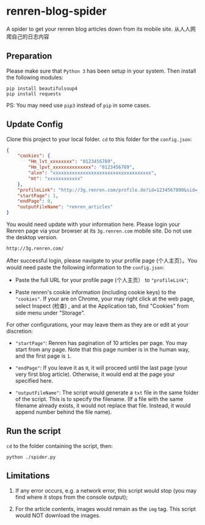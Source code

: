 # renren-blog-spider
A spider to get your renren blog articles down from its mobile site. 从人人网爬自己的日志内容

## Preparation

Please make sure that `Python 3` has been setup in your system. Then install the following modules:

```
pip install beautifulsoup4
pip install requests
```
PS: You may need use `pip3` instead of `pip` in some cases.

## Update Config

Clone this project to your local folder. `cd` to this folder for the `config.json`:

```json
{
    "cookies": {
        "Hm_lvt_xxxxxxxx": "0123456789",
        "Hm_lpvt_xxxxxxxxxxxxxx": "0123456789",
        "alxn": "xxxxxxxxxxxxxxxxxxxxxxxxxxxxxxxxxxxx",
        "mt": "xxxxxxxxxxxx"
    },
    "profileLink": "http://3g.renren.com/profile.do?id=1234567890&sid=_123abc123abc&123abc&htf=2",
    "startPage": 1,
    "endPage": 0,
    "outputFileName": "renren_articles"
}
```

You would need update with your information here. Please login your Renren page via your browser at its `3g.renren.com` mobile site. Do not use the desktop version.

```
http://3g.renren.com/
```
After successful login, please navigate to your profile page (个人主页）。You would need paste the following information to the `config.json`:

- Paste the full URL for your profile page (个人主页） to `"profileLink"`;

- Paste renren's cookie information (including cookie keys) to the `"cookies"`. If your are on Chrome, your may right click at the web page, select Inspect (检查) , and at the Application tab, find "Cookies" from side menu under "Storage".

For other configurations, your may leave them as they are or edit at your discretion:

- `"startPage"`: Renren has pagination of 10 articles per page. You may start from any page. Note that this page number is in the human way, and the first page is `1`.

- `"endPage"`: If you leave it as `0`, it will proceed until the last page (your very first blog article). Otherwise, it would end at the page your specified here.

- `"outputFileName"`: The script would generate a `txt` file in the same folder of the script. This is to specify the filename. (If a file with the same filename already exists, it would not replace that file. Instead, it would append number behind the file name).

## Run the script

`cd` to the folder containing the script, then:

```
python ./spider.py
```

## Limitations

1. If any error occurs, e.g. a network error, this script would stop (you may find where it stops from the console output);

2. For the article contents, images would remain as the `img` tag. This script would NOT download the images.
